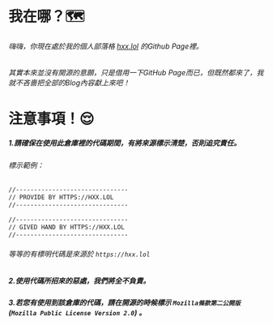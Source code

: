 # 我在哪？🗺️

###### 嗨嗨，你現在處於我的個人部落格 [hxx.lol](https://hxx.lol) 的Github Page裡。
###### 其實本來並沒有開源的意願，只是借用一下GitHub Page而已，但既然都來了，我就不吝嗇把全部的Blog內容獻上來吧！

# 注意事項！😌

##### 1.請確保在使用此倉庫裡的代碼期間，有將來源標示清楚，否則追究責任。
###### 標示範例：
```txt
//-------------------------------
// PROVIDE BY HTTPS://HXX.LOL
//-------------------------------
```


```txt
//-------------------------------
// GIVED HAND BY HTTPS://HXX.LOL
//-------------------------------
```

###### 等等的有標明代碼是來源於 `https://hxx.lol`

##### 2.使用代碼所招來的惡處，我們將全不負責。
##### 3.若您有使用到該倉庫的代碼，請在開源的時候標示 `Mozilla條款第二公開版` (`Mozilla Public License Version 2.0`) 。
